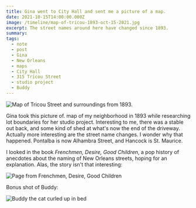 ```yaml
---
title: Gina went to City Hall and sent me a picture of a map.
date: 2021-10-15T14:00:00.000Z
image: /timeline/map-of-tricou-1893-oct-15-2021.jpg
excerpt: The street names around here have changed since 1893.
summary:
tags:
  - note
  - post
  - Gina
  - New Orleans
  - maps
  - City Hall
  - 315 Tricou Street
  - studio project
  - Buddy
---
```


![Map of Tricou Street and surroundings from 1893.](/static/img/timeline/map-of-tricou-1893-oct-15-2021.jpg)

Gina took this picture of. map of my neighborhood in 1893 while researching lot boundaries for her studio project. Interesting to me, there was a stable out back, and some kind of shed at what's now the end of the driveway. Actually more interesting are the street name changes. I wonder why that happened. Pontalba is now Alhambra Street, and Hancock is St. Maurice.

I looked in the book _Frenchmen, Desire, Good Children_, a pop history of anecdotes about the naming of New Orleans streets, hoping for an explanation. Alas, the story isn't that interesting:

![Page from Frenchmen, Desire, Good Children](/static/img/timeline/page-from-street-book-oct-15-2021.jpg)

Bonus shot of Buddy:

![Buddy the cat curled up in bed](/static/img/buddy/buddy-after-midnight-oct-15-2021.jpg)
